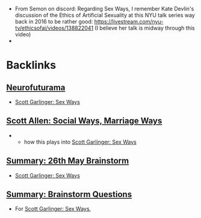 - From Semon on discord: Regarding Sex Ways, I remember Kate Devlin's discussion of the Ethics of Artificial Sexuality at this NYU talk series way back in 2016 to be rather good: https://livestream.com/nyu-tv/ethicsofai/videos/138822041 (I believe her talk is midway through this video)
- 

# Backlinks
## [Neurofuturama](<Neurofuturama.md>)
- [Scott Garlinger: Sex Ways](<Scott Garlinger: Sex Ways.md>)

## [Scott Allen: Social Ways, Marriage Ways](<Scott Allen: Social Ways, Marriage Ways.md>)
- + how this plays into [Scott Garlinger: Sex Ways](<Scott Garlinger: Sex Ways.md>)

## [Summary: 26th May Brainstorm](<Summary: 26th May Brainstorm.md>)
- [Scott Garlinger: Sex Ways](<Scott Garlinger: Sex Ways.md>)

## [Summary: Brainstorm Questions](<Summary: Brainstorm Questions.md>)
- For [Scott Garlinger: Sex Ways](<Scott Garlinger: Sex Ways.md>),

